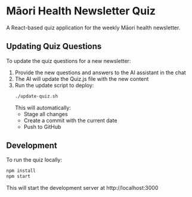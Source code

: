 # Māori Health Newsletter Quiz

A React-based quiz application for the weekly Māori health newsletter.

## Updating Quiz Questions

To update the quiz questions for a new newsletter:

1. Provide the new questions and answers to the AI assistant in the chat
2. The AI will update the Quiz.js file with the new content
3. Run the update script to deploy:
   ```bash
   ./update-quiz.sh
   ```
   This will automatically:
   - Stage all changes
   - Create a commit with the current date
   - Push to GitHub

## Development

To run the quiz locally:

```bash
npm install
npm start
```

This will start the development server at http://localhost:3000
